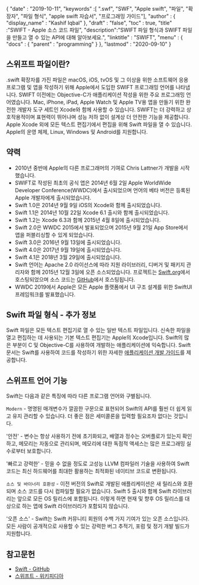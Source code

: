 {
  "date" : "2019-10-11",
  "keywords" :[ ".swf", "SWF", "Apple swift", "파일", "확장자", "파일 형식", "apple swift 자습서", "프로그래밍 가이드"],
  "author" : {
    "display_name" : "Kashif Iqbal"
},
  "draft" : "false",
  "toc" : true,
  "title" :"SWIFT - Apple 소스 코드 파일",
  "description":"SWIFT 파일 형식과 SWIFT 파일을 만들고 열 수 있는 API에 대해 알아보세요.",
  "linktitle" : "SWIFT",
  "menu" : {
    "docs" : {
      "parent" : "programming"
}
},
  "lastmod" : "2020-09-10"
}

## 스위프트 파일이란?

.swift 확장자를 가진 파일은 macOS, iOS, tvOS 및 그 이상을 위한 소프트웨어 응용 프로그램 및 앱을 작성하기 위해 Apple에서 도입한 SWIFT 프로그래밍 언어를 나타냅니다. SWIFT 이전에는 Objective-C가 애플리케이션 작성을 위한 주요 프로그래밍 언어였습니다. Mac, iPhone, iPad, Apple Watch 및 Apple TV용 앱을 만들기 위한 완전한 개발자 도구 세트인 Xcode와 함께 사용할 수 있습니다. SWIFT는 더 강력하고 상호작용적이며 표현력이 뛰어나며 성능 저하 없이 설계상 더 안전한 기능을 제공합니다. Apple Xcode 외에 모든 텍스트 편집기에서 편집을 위해 Swift 파일을 열 수 있습니다. Apple의 운영 체제, Linux, Windows 및 Android를 지원합니다.

## 약력

* 2010년 중반에 Apple의 다른 프로그래머의 기여로 Chris Lattner가 개발을 시작했습니다.
* SWIFT로 작성된 최초의 공식 앱은 2014년 6월 2일 Apple WorldWide Developer Conference(WWDC)에서 출시되었으며 언어의 베타 버전은 등록된 Apple 개발자에게 출시되었습니다.
* Swift 1.0은 2014년 9월 9일 iOS의 Xcode와 함께 출시되었습니다.
* Swift 1.1은 2014년 10월 22일 Xcode 6.1 출시와 함께 출시되었습니다.
* Swift 1.2는 Xcode 6.3과 함께 2015년 4월 8일에 출시되었습니다.
* Swift 2.0은 WWDC 2015에서 발표되었으며 2015년 9월 21일 App Store에서 앱을 퍼블리싱할 수 있게 되었습니다.
* Swift 3.0은 2016년 9월 13일에 출시되었습니다.
* Swift 4.0은 2017년 9월 19일에 출시되었습니다.
* Swift 4.1은 2018년 3월 29일에 출시되었습니다.
* Swift 언어는 Apache 2.0 라이선스에 따라 지원 라이브러리, 디버거 및 패키지 관리자와 함께 2015년 12월 3일에 오픈 소스되었습니다. 프로젝트는 [Swift.org](https://swift.org/)에서 호스팅되었으며 소스 코드는 [GitHub](https://github.com/apple/swift)에서 호스팅됩니다.
* WWDC 2019에서 Apple은 모든 Apple 플랫폼에서 UI 구조 설계를 위한 SwiftUI 프레임워크를 발표했습니다.

## Swift 파일 형식 - 추가 정보

Swift 파일은 모든 텍스트 편집기로 열 수 있는 일반 텍스트 파일입니다. 신속한 파일을 열고 편집하는 데 사용되는 기본 텍스트 편집기는 Apple의 Xcode입니다. Swift의 많은 부분이 C 및 Objective-C를 사용하여 개발하는 애플리케이션에 익숙합니다. Swift 문서는 Swift를 사용하여 코드를 작성하기 위한 자세한 [애플리케이션 개발 가이드](https://docs.swift.org/swift-book/documentation/the-swift-programming-language/thebasics/)를 제공합니다.

## 스위프트 언어 기능

Swift는 다음과 같은 특징에 따라 다른 프로그램 언어와 구별됩니다.

`Modern` - 명명된 매개변수가 깔끔한 구문으로 표현되어 Swift의 API를 훨씬 더 쉽게 읽고 유지 관리할 수 있습니다. 더 좋은 점은 세미콜론을 입력할 필요조차 없다는 것입니다.

'안전' - 변수는 항상 사용하기 전에 초기화되고, 배열과 정수는 오버플로가 있는지 확인하고, 메모리는 자동으로 관리되며, 메모리에 대한 독점적 액세스는 많은 프로그래밍 실수로부터 보호합니다.

'빠르고 강력한' - 믿을 수 없을 정도로 고성능 LLVM 컴파일러 기술을 사용하여 Swift 코드는 최신 하드웨어를 최대한 활용하는 최적화된 네이티브 코드로 변환됩니다.

`소스 및 바이너리 호환성` - 이전 버전의 Swift로 개발된 애플리케이션은 새 릴리스와 호환되며 소스 코드를 다시 컴파일할 필요가 없습니다. Swift 5 출시와 함께 Swift 라이브러리는 앞으로 모든 OS 릴리스에 포함됩니다. 이렇게 하면 현재 및 향후 OS 릴리스를 대상으로 하는 앱에 Swift 라이브러리가 포함되지 않습니다.

'오픈 소스' - Swift는 Swift 커뮤니티 회원의 수백 가지 기여가 있는 오픈 소스입니다. 모든 사람이 공개적으로 사용할 수 있는 강력한 버그 추적기, 포럼 및 정기 개발 빌드가 지원합니다.

## 참고문헌
* [Swift - GitHub](https://github.com/apple/swift)
* [스위프트 - 위키피디아](https://en.wikipedia.org/wiki/Swift_(programming_language))

